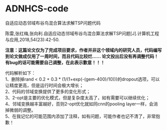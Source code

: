 # ADNHCS-code

自适应动态邻域布谷鸟混合算法求解TSP问题代码

陈雷,张红梅,张向利.自适应动态邻域布谷鸟混合算法求解TSP问题[J].计算机工程与应用,2018,54(23):42-50.


**注意：这篇论文仅为了完成项目要求，作者并非这个领域内的研究人员，代码编写到论文做成仅用了一周时间，而且代码比较烂……
论文投出后没有再调整代码！有bug的话可能需要自己调整，在此表示歉意！！！**


代码解析如下：  
1、删除掉rand < 0.2 + 0.3 * (1/(1+exp(-(gem-400)/10)))的dropout选项，可以让精度更高，但是运行时间会极大增长；  
2、代码的邻域变换提供了更多的变化形式；  
3、2-opt是主要的优化模式，但是复杂度太高了，如有需要可以继续优化；  
4、邻域变换越丰富越好，否则2-opt优化就如同cnn的pooling layer一样，会消掉微弱的调整。  
5、在我记忆的可能范围内添加了注释，如有问题，可能作者也记不清了，非常抱歉！
